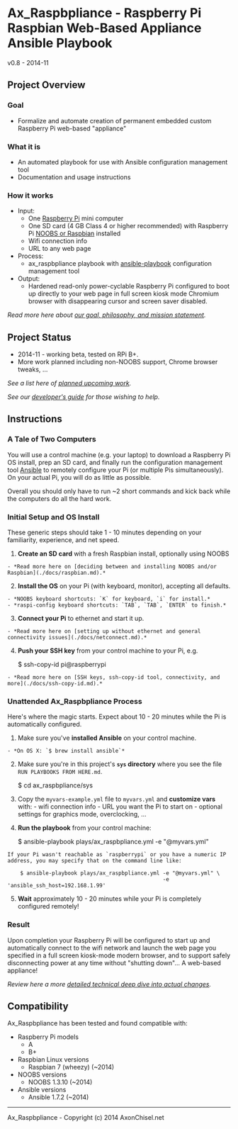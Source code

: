 
# Ax_Raspbpliance - Raspberry Pi Raspbian Web-Based Appliance Ansible Playbook

v0.8 - 2014-11


## Project Overview

### Goal

  - Formalize and automate creation of permanent embedded custom Raspberry Pi web-based "appliance" 

### What it is

  - An automated playbook for use with Ansible configuration management tool
  - Documentation and usage instructions

### How it works

  - Input:
  	- One [Raspberry Pi](http://www.raspberrypi.org/) mini computer
  	- One SD card (4 GB Class 4 or higher recommended) with Raspberry Pi [NOOBS or Raspbian](http://www.raspberrypi.org/downloads/) installed
  	- Wifi connection info
  	- URL to any web page
  - Process:
  	- ax_raspbpliance playbook with [ansible-playbook](http://docs.ansible.com/playbooks_intro.html) configuration management tool
  - Output:
  	- Hardened read-only power-cyclable Raspberry Pi configured to boot up directly to your web page in full screen kiosk mode Chromium browser with disappearing cursor and screen saver disabled.

*Read more here about [our goal, philosophy, and mission statement](./docs/philosophy.md).*



## Project Status

  - 2014-11 - working beta, tested on RPi B+.
  - More work planned including non-NOOBS support, Chrome browser tweaks, ...

*See a list here of [planned upcoming work](./docs/todo.md).*

*See our [developer's guide](./docs/dev.md) for those wishing to help.*


## Instructions

### A Tale of Two Computers

You will use a control machine (e.g. your laptop) to download a Raspberry Pi OS install, prep an SD card, and finally run the configuration management tool [Ansible](http://docs.ansible.com/) to remotely configure your Pi (or multiple Pis simultaneously). On your actual Pi, you will do as little as possible.  

Overall you should only have to run ~2 short commands and kick back while the computers do all the hard work.


### Initial Setup and OS Install

These generic steps should take 1 - 10 minutes depending on your familiarity, experience, and net speed.

  1. **Create an SD card** with a fresh Raspbian install, optionally using NOOBS

    - *Read more here on [deciding between and installing NOOBS and/or Raspbian](./docs/raspbian.md).*

  2. **Install the OS** on your Pi (with keyboard, monitor), accepting all defaults.

    - *NOOBS keyboard shortcuts: `K` for keyboard, `i` for install.*
    - *raspi-config keyboard shortcuts: `TAB`, `TAB`, `ENTER` to finish.*

  3. **Connect your Pi** to ethernet and start it up.

    - *Read more here on [setting up without ethernet and general connectivity issues](./docs/netconnect.md).*

  4. **Push your SSH key** from your control machine to your Pi, e.g.

        $ ssh-copy-id pi@raspberrypi

    - *Read more here on [SSH keys, ssh-copy-id tool, connectivity, and more](./docs/ssh-copy-id.md).*


### Unattended Ax_Raspbpliance Process

Here's where the magic starts. Expect about 10 - 20 minutes while the Pi is automatically configured.

  1. Make sure you've **installed Ansible** on your control machine.

    - *On OS X: `$ brew install ansible`*

  2. Make sure you're in this project's **`sys` directory** where you see the file `RUN PLAYBOOKS FROM HERE.md`.

        $ cd ax_raspbpliance/sys

  3. Copy the `myvars-example.yml` file to `myvars.yml` and **customize vars** with:
    - wifi connection info
    - URL you want the Pi to start on
    - optional settings for graphics mode, overclocking, ...

  4. **Run the playbook** from your control machine:

        $ ansible-playbook plays/ax_raspbpliance.yml -e "@myvars.yml"

    If your Pi wasn't reachable as `raspberrypi` or you have a numeric IP address, you may specify that on the command line like:

        $ ansible-playbook plays/ax_raspbpliance.yml -e "@myvars.yml" \
                                                     -e 'ansible_ssh_host=192.168.1.99'

  5. **Wait** approximately 10 - 20 minutes while your Pi is completely configured remotely!


### Result

Upon completion your Raspberry Pi will be configured to start up and automatically connect to the wifi network and launch the web page you specified in a full screen kiosk-mode modern browser, and to support safely disconnecting power at any time without "shutting down"...  A web-based appliance!

*Review here a more [detailed technical deep dive into actual changes](./docs/details.md).*

## Compatibility

Ax_Raspbpliance has been tested and found compatible with:

  - Raspberry Pi models
  	- A
  	- B+
  - Raspbian Linux versions
  	- Raspbian 7 (wheezy) (~2014)
  - NOOBS versions
  	- NOOBS 1.3.10 (~2014)
  - Ansible versions
  	- Ansible 1.7.2 (~2014)



------------------------------------------------------------------------------

Ax_Raspbpliance - Copyright (c) 2014 AxonChisel.net
